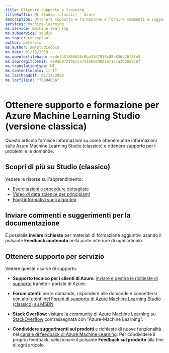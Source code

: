 ```yaml
---
title: Ottenere supporto e training
titleSuffix: ML Studio (classic) - Azure
description: Ottenere supporto e formazione e fornire commenti e suggerimenti per Azure Machine Learning Studio (versione classica)
services: machine-learning
ms.service: machine-learning
ms.subservice: studio
ms.topic: conceptual
author: peterclu
ms.author: amlstudiodocs
ms.date: 01/18/2019
ms.openlocfilehash: ee4ef451888638c0ba33d7938c88b836b28f3fe5
ms.sourcegitcommit: 8e9a6972196c5a752e9a0d021b715ca3b20a928f
ms.translationtype: MT
ms.contentlocale: it-IT
ms.lasthandoff: 01/11/2020
ms.locfileid: "75894636"
---
```

# <a name="get-support-and-training-for-azure-machine-learning-studio-classic"></a>Ottenere supporto e formazione per Azure Machine Learning Studio (versione classica)

Questo articolo fornisce informazioni su come ottenere altre informazioni sulle Azure Machine Learning Studio (classico) e ottenere supporto per i problemi e le domande.

## <a name="learn-more-about-studio-classic"></a>Scopri di più su Studio (classico)

Vedere le risorse sull'apprendimento:
+ [Esercitazioni e procedure dettagliate](../studio/index.yml) 
+ [Video di data science per principianti](../studio/data-science-for-beginners-ask-a-question-you-can-answer-with-data.md) 
+ [Fogli informativi sugli algoritmi](../studio/algorithm-cheat-sheet.md) 

## <a name="submit-doc-feedback"></a>Inviare commenti e suggerimenti per la documentazione

È possibile **inviare richieste** per materiali di formazione aggiuntivi usando il pulsante **Feedback contenuto** nella parte inferiore di ogni articolo.

## <a name="get-service-support"></a>Ottenere supporto per servizio

Vedere queste risorse di supporto:

+ **Supporto tecnico per i clienti di Azure**: [inviare e gestire le richieste di supporto](https://docs.microsoft.com/azure/azure-portal/supportability/how-to-create-azure-support-request) tramite il portale di Azure.

+ **Forum utenti**: porre domande, rispondere alle domande e connettersi con altri utenti nel [Forum di supporto di Azure Machine Learning Studio (classico) su MSDN](https://aka.ms/aml-forum-studio).

+ **Stack Overflow**: visitare la community di Azure Machine Learning su [StackOverflow](https://stackoverflow.com/questions/tagged/azure-machine-learning) contrassegnata con "Azure-Machine Learning".

+ **Condividere suggerimenti sui prodotti** e richieste di nuove funzionalità nel [canale di feedback di Azure Machine Learning](https://feedback.azure.com/forums/257792-machine-learning). Per condividere il proprio feedback, selezionare il pulsante **Feedback sul prodotto** alla fine di ogni articolo.
